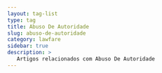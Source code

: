 ```yaml
---
layout: tag-list
type: tag
title: Abuso De Autoridade
slug: abuso-de-autoridade
category: lawfare
sidebar: true
description: >
   Artigos relacionados com Abuso De Autoridade
---
```


